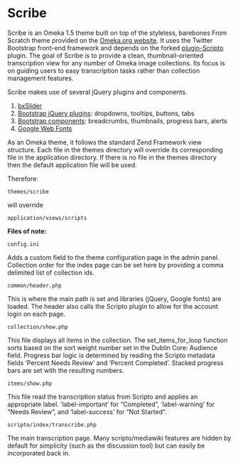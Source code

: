 Scribe
===========

Scribe is an Omeka 1.5 theme built on top of the styleless, barebones From Scratch theme provided on the [Omeka.org website](http://omeka.org/add-ons/themes/from-scratch/). It uses the Twitter Bootstrap front-end framework and depends on the forked [plugin-Scripto](https://github.com/ui-libraries/plugin-Scripto) plugin. The goal of Scribe is to provide a clean, thumbnail-oriented transcription view for any number of Omeka image collections. Its focus is on guiding users to easy transcription tasks rather than collection management features.

Scribe makes use of several jQuery plugins and components.
 
1.    [bxSlider](http://bxslider.com/)
2.    [Bootstrap jQuery plugins](http://twitter.github.com/bootstrap/javascript.html): dropdowns, tooltips, buttons, tabs 
3.    [Bootstrap components](http://twitter.github.com/bootstrap/components.html): breadcrumbs, thumbnails, progress bars, alerts 	
4.    [Google Web Fonts](http://www.google.com/webfonts) 

As an Omeka theme, it follows the standard Zend Framework view structure. Each file in the themes directory will override its corresponding file in the application directory. If there is no file in the themes directory then the default application file will be used.
 

Therefore:
 
	themes/scribe 

will override

	application/views/scripts

<strong>Files of note:</strong>

	config.ini
Adds a custom field to the theme configuration page in the admin panel. Collection order for the index page can be set here by providing a comma delimited list of collection ids.
 
	common/header.php 
This is where the main path is set and libraries (jQuery, Google fonts) are loaded. The header also calls the Scripto plugin to allow for the account login on each page.
 
	collection/show.php 
This file displays all items in the collection. The set_items_for_loop function sorts based on the sort weight number set in the Dublin Core: Audience field. Progress bar logic is determined by reading the Scripto metadata fields ‘Percent Needs Review’ and ‘Percent Completed’. Stacked progress bars are set with the resulting numbers.
 
	items/show.php 
This file read the transcription status from Scripto and applies an appropriate label. ‘label-important’ for “Completed”, ‘label-warning’ for “Needs Review”, and ‘label-success’ for “Not Started".
 
	scripto/index/transcribe.php 
The main transcription page. Many scripto/mediawiki features are hidden by default for simplicity (such as the discussion tool) but can easily be incorporated back in.